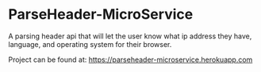 ParseHeader-MicroService
========================

A parsing header api that will let the user know what
ip address they have, language, and operating system for their browser.

Project can be found at: https://parseheader-microservice.herokuapp.com